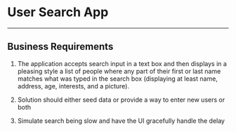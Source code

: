 # User Search App
---
## Business Requirements
1. The application accepts search input in a text box and then displays in a pleasing style a list of people where any part of their first or last name matches what was typed in the search box (displaying at least name, address, age, interests, and a picture). 

2. Solution should either seed data or provide a way to enter new users or both

3. Simulate search being slow and have the UI gracefully handle the delay
